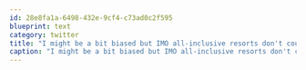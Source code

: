 ```yaml
---
id: 28e8fa1a-6498-432e-9cf4-c73ad0c2f595
blueprint: text
category: twitter
title: "I might be a bit biased but IMO all-inclusive resorts don't count as international travel. Thoughts?"
caption: "I might be a bit biased but IMO all-inclusive resorts don't count as international travel. Thoughts?"
---
```

